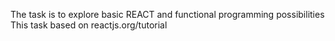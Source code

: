 The task is to explore basic REACT  and functional programming possibilities
This task based on reactjs.org/tutorial
